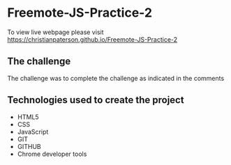 # Freemote-JS-Practice-2

To view live webpage please visit https://christianpaterson.github.io/Freemote-JS-Practice-2

## The challenge

The challenge was to complete the challenge as indicated in the comments

## Technologies used to create the project 

<ul>
<li>HTML5</li>
<li>CSS</li>
<li>JavaScript</li>
<li>GIT</li>
<li>GITHUB</li>
<li>Chrome developer tools</li>
</ul>

